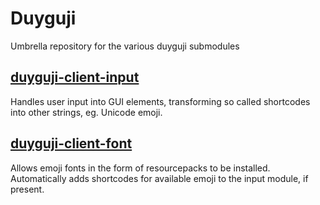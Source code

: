 # Duyguji
Umbrella repository for the various duyguji submodules

## [duyguji-client-input](https://github.com/Sturmlilie/duyguji-client-input)

Handles user input into GUI elements, transforming so called shortcodes into other strings, eg. Unicode emoji.

## [duyguji-client-font](https://github.com/Sturmlilie/duyguji-client-font)

Allows emoji fonts in the form of resourcepacks to be installed. Automatically adds shortcodes for available emoji to the input module, if present.
